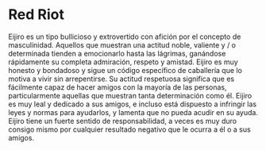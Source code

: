 # Red Riot
Eijiro es un tipo bullicioso y extrovertido con afición por el concepto de masculinidad. Aquellos que muestran una actitud noble, valiente y / o determinada tienden a emocionarlo hasta las lágrimas, ganándose rápidamente su completa admiración, respeto y amistad.
Eijiro es muy honesto y bondadoso y sigue un código específico de caballería que lo motiva a vivir sin arrepentirse. Su actitud respetuosa significa que es fácilmente capaz de hacer amigos con la mayoría de las personas, particularmente aquellas que muestran tanta determinación como él. Eijiro es muy leal y dedicado a sus amigos, e incluso está dispuesto a infringir las leyes y normas para ayudarlos, y lamenta que no pueda acudir en su ayuda. Eijiro tiene un fuerte sentido de responsabilidad, a veces es muy duro consigo mismo por cualquier resultado negativo que le ocurra a él o a sus amigos.
